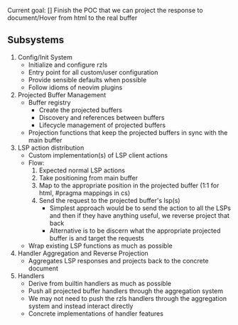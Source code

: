 Current goal:
[] Finish the POC that we can project the response to document/Hover from html to the real buffer

## Subsystems

1. Config/Init System
   - Initialize and configure rzls
   - Entry point for all custom/user configuration
   - Provide sensible defaults when possible
   - Follow idioms of neovim plugins
2. Projected Buffer Management
   - Buffer registry
     - Create the projected buffers
     - Discovery and references between buffers
     - Lifecycle management of projected buffers
   - Projection functions that keep the projected buffers in sync with the main buffer
3. LSP action distribution
   - Custom implementation(s) of LSP client actions
   - Flow:
     1. Expected normal LSP actions
     2. Take positioning from main buffer
     3. Map to the appropriate position in the projected buffer (1:1 for html, #pragma mappings in cs)
     4. Send the request to the projected buffer's lsp(s)
        - Simplest approach would be to send the action to all the LSPs and then if they have anything useful, we reverse project that back
        - Alternative is to be discern what the appropriate projected buffer is and target the requests
   - Wrap existing LSP functions as much as possible
4. Handler Aggregation and Reverse Projection
   - Aggregates LSP responses and projects back to the concrete document
5. Handlers
   - Derive from builtin handlers as much as possible
   - Push all projected buffer handlers through the aggregation system
   - We may not need to push the rzls handlers through the aggregation system and instead interact directly
   - Concrete implementations of handler features
